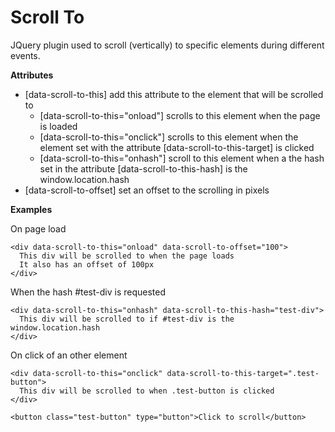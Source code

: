 Scroll To
=========

JQuery plugin used to scroll (vertically) to specific elements during different events.

__Attributes__
- [data-scroll-to-this] add this attribute to the element that will be scrolled to
  - [data-scroll-to-this="onload"] scrolls to this element when the page is loaded
  - [data-scroll-to-this="onclick"] scrolls to this element when the element set with the attribute [data-scroll-to-this-target] is clicked
  - [data-scroll-to-this="onhash"] scroll to this element when a the hash set in the attribute [data-scroll-to-this-hash] is the window.location.hash
- [data-scroll-to-offset] set an offset to the scrolling in pixels

__Examples__

On page load
```
<div data-scroll-to-this="onload" data-scroll-to-offset="100">
  This div will be scrolled to when the page loads
  It also has an offset of 100px
</div>
```

When the hash #test-div is requested
```
<div data-scroll-to-this="onhash" data-scroll-to-this-hash="test-div">
  This div will be scrolled to if #test-div is the window.location.hash
</div>
```

On click of an other element
```
<div data-scroll-to-this="onclick" data-scroll-to-this-target=".test-button">
  This div will be scrolled to when .test-button is clicked
</div>

<button class="test-button" type="button">Click to scroll</button>
```
